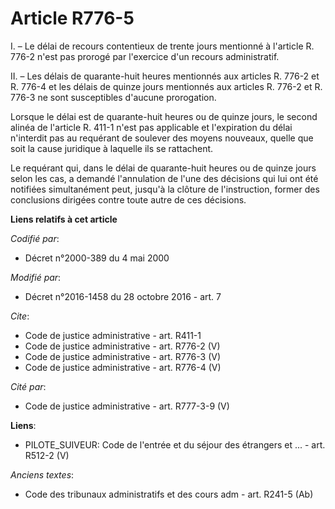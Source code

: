 # Article R776-5

I. – Le délai de recours contentieux de trente jours mentionné à l'article R. 776-2 n'est pas prorogé par l'exercice d'un
recours administratif.

II. – Les délais de quarante-huit heures mentionnés aux articles R. 776-2 et R. 776-4 et les délais de quinze jours
mentionnés aux articles R. 776-2 et R. 776-3 ne sont susceptibles d'aucune prorogation.

Lorsque le délai est de quarante-huit heures ou de quinze jours, le second alinéa de l'article R. 411-1 n'est pas applicable
et l'expiration du délai n'interdit pas au requérant de soulever des moyens nouveaux, quelle que soit la cause juridique à
laquelle ils se rattachent.

Le requérant qui, dans le délai de quarante-huit heures ou de quinze jours selon les cas, a demandé l'annulation de l'une des
décisions qui lui ont été notifiées simultanément peut, jusqu'à la clôture de l'instruction, former des conclusions dirigées
contre toute autre de ces décisions.

**Liens relatifs à cet article**

_Codifié par_:

  - Décret n°2000-389 du 4 mai 2000

_Modifié par_:

  - Décret n°2016-1458 du 28 octobre 2016 - art. 7

_Cite_:

  - Code de justice administrative - art. R411-1
  - Code de justice administrative - art. R776-2 (V)
  - Code de justice administrative - art. R776-3 (V)
  - Code de justice administrative - art. R776-4 (V)

_Cité par_:

  - Code de justice administrative - art. R777-3-9 (V)

**Liens**:

  - PILOTE_SUIVEUR: Code de l'entrée et du séjour des étrangers et ... - art. R512-2 (V)

_Anciens textes_:

  - Code des tribunaux administratifs et des cours adm - art. R241-5 (Ab)
